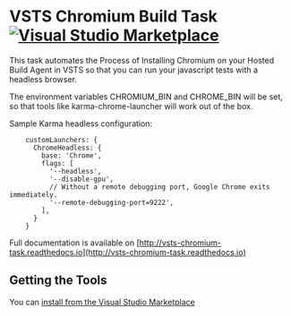# VSTS Chromium Build Task [![Visual Studio Marketplace](https://vsmarketplacebadge.apphb.com/version-short/schlumberger.chromium.svg)](https://marketplace.visualstudio.com/items?itemName=schlumberger.chromium)

This task automates the Process of Installing Chromium on your Hosted Build Agent in VSTS so that you can run your javascript tests with a headless browser.

The environment variables CHROMIUM_BIN and CHROME_BIN will be set, so that tools like karma-chrome-launcher will work out of the box.

Sample Karma headless configuration:

```
    customLaunchers: {
      ChromeHeadless: {
        base: 'Chrome',
        flags: [
          '--headless',
          '--disable-gpu',
          // Without a remote debugging port, Google Chrome exits immediately.
          '--remote-debugging-port=9222',
        ],
      }
    }
```

Full documentation is available on [http://vsts-chromium-task.readthedocs.io](http://vsts-chromium-task.readthedocs.io)

## Getting the Tools

 You can [install from the Visual Studio Marketplace](https://marketplace.visualstudio.com/items?itemName=schlumberger.chromium) 





